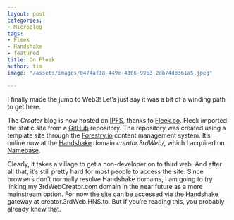```yaml
---
layout: post
categories:
- Microblog
tags:
- Fleek
- Handshake
- featured
title: On Fleek
author: tim
image: "/assets/images/0474af18-449e-4366-99b3-2db74d0361a5.jpeg"

---
```

I finally made the jump to Web3! Let’s just say it was a bit of a winding path to get here.

The _Creator_ blog is now hosted on [IPFS](https://ipfs.io/), thanks to [Fleek.co](https://fleek.co/). Fleek imported the static site from a [GitHub](https://github.com/) repository. The repository was created using a template site through the [Forestry.io](https://www.forestry.io/) content management system. It’s online now at the [Handshake](https://handshake.org/) domain _creator.3rdWeb/_, which I acquired on [Namebase](https://www.namebase.io/).

Clearly, it takes a village to get a non-developer on to third web. And after all that, it’s still pretty hard for most people to access the site. Since browsers don’t normally resolve Handshake domains, I am going to try linking my 3rdWebCreator.com domain in the near future as a more mainstream option. For now the site can be accessed via the Handshake gateway at creator.3rdWeb.HNS.to. But if you’re reading this, you probably already knew that.